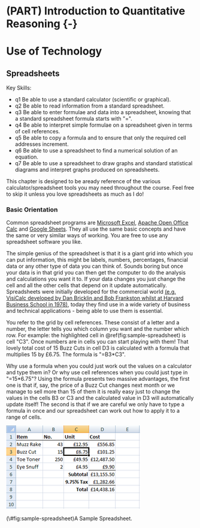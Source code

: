 # (PART) Introduction to Quantitative Reasoning {-}

# Use of Technology

## Spreadsheets

Key Skills:

- q1 Be able to use a standard calculator (scientific or graphical). 
- q2 Be able to read information from a standard spreadsheet.
- q3 Be able to enter formulae and data into a spreadsheet, knowing that a standard spreadsheet formula starts with "=".
- q4 Be able to interpret simple formulae on a spreadsheet given in terms of cell references.
- q5 Be able to copy a formula and to ensure that only the required cell addresses increment.
- q6 Be able to use a spreadsheet to find a numerical solution of an equation.
- q7 Be able to use a spreadsheet to draw graphs and standard statistical diagrams and interpret graphs produced on spreadsheets.

This chapter is designed to be  aready reference of the various calculator/spreadsheet tools you may need throughout the course. Feel free to skip it unless you love spreadsheets as much as I do!

### Basic Orientation

Common spreadsheet programs are [Microsoft Excel](https://office.live.com/start/Excel.aspx), [Apache Open Office Calc](https://www.openoffice.org/) and [Google Sheets](https://www.google.com/sheets/about/). They all use the same basic concepts and have the same or very similar ways of working. You are free to use any spreadsheet software you like.

The simple genius of the spreadsheet is that it is a giant grid into which you can put information, this might be labels, numbers, percentages, financial data or any other type of data you can think of. Sounds boring but once your data is in that grid you can then get the computer to do the analysis and calculations you want it to. If your data changes you just change the cell and all the other cells that depend on it update automatically. Spreadsheets were initially developed for the commercial world [(e.g. VisiCalc developed by Dan Bricklin and Bob Frankston whilst at Harvard Business School in 1978)](http://news.harvard.edu/gazette/story/2012/03/a-vision-of-the-computing-future/), today they find use in a wide variety of business and technical applications - being able to use them is essential.

You refer to the grid by cell references. These consist of a letter and a number, the letter tells you which column you want and the number which row. For example: the highlighted cell in \@ref(fig:sample-spreadsheet) is cell "C3". Once numbers are in cells you can start playing with them! That lovely total cost of 15 Buzz Cuts in cell D3 is calculated with a formula that multiplies 15 by £6.75. The formula is "=B3*C3". 

Why use a formula when you could just work out the values on a calculator and type them in? Or why use cell references when you could just type in "=15*6.75"? Using the formula presents two massive advantages, the first one is that if, say, the price of a Buzz Cut changes next month or we manage to sell more than 15 of them it is really easy just to change the values in the cells B3 or C3 and the calculated value in D3 will automatically update itself! The second is that if we are careful we only have to type a formula in once and our spreadsheet can work out how to apply it to a range of cells.

<div class="figure">
<img src="./images/02-01-spreadsheet.png" alt="A Sample Spreadsheet."  />
<p class="caption">(\#fig:sample-spreadsheet)A Sample Spreadsheet.</p>
</div>
